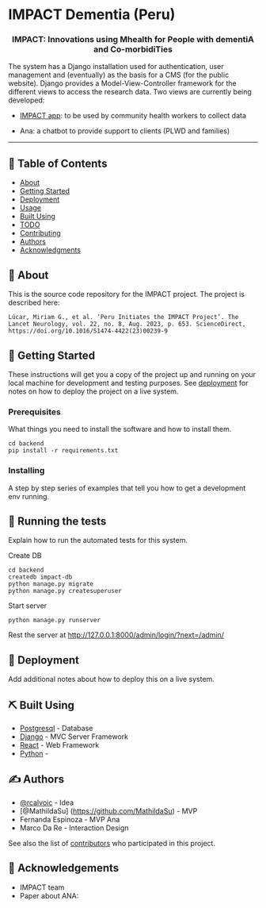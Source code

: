 # IMPACT Dementia (Peru)

<h3 align="center">IMPACT: Innovations using Mhealth for People with dementiA
and Co-morbidiTies  </h3>


 The system has a Django installation used for authentication, user management and (eventually) as the basis for a CMS (for the public website). Django provides a Model-View-Controller framework for the different views to access the research data. 
Two views are currently being developed: 
  
- [IMPACT app](https://github.com/ImperialCollegeLondon/IMPACT-dementia/blob/main/impact/README.md): to be used by community health workers to collect data
  
- Ana: a chatbot to provide support to clients (PLWD and families)
---

## 📝 Table of Contents
- [About](#about)
- [Getting Started](#getting_started)
- [Deployment](#deployment)
- [Usage](#usage)
- [Built Using](#built_using)
- [TODO](../TODO.md)
- [Contributing](../CONTRIBUTING.md)
- [Authors](#authors)
- [Acknowledgments](#acknowledgement)

## 🧐 About <a name = "about"></a>
This is the source code repository for the IMPACT project. The project is described here:
```
Lúcar, Miriam G., et al. ‘Peru Initiates the IMPACT Project’. The Lancet Neurology, vol. 22, no. 8, Aug. 2023, p. 653. ScienceDirect, https://doi.org/10.1016/S1474-4422(23)00239-9
```


## 🏁 Getting Started <a name = "getting_started"></a>
These instructions will get you a copy of the project up and running on your local machine for development and testing purposes. See [deployment](#deployment) for notes on how to deploy the project on a live system.

### Prerequisites
What things you need to install the software and how to install them.

```
cd backend
pip install -r requirements.txt
```

### Installing
A step by step series of examples that tell you how to get a development env running.



## 🔧 Running the tests <a name = "tests"></a>
Explain how to run the automated tests for this system.

Create DB
```
cd backend 
createdb impact-db
python manage.py migrate
python manage.py createsuperuser
```

Start server
```
python manage.py runserver  
```
Rest the server at http://127.0.0.1:8000/admin/login/?next=/admin/



## 🚀 Deployment <a name = "deployment"></a>
Add additional notes about how to deploy this on a live system.

## ⛏️ Built Using <a name = "built_using"></a>
- [Postgresql](https://www.postgresql.org) - Database
- [Django](https://www.djangoproject.com) - MVC Server Framework
- [React](https://vuejs.org/) - Web Framework
- [Python](https://www.python.org) - 

## ✍️ Authors <a name = "authors"></a>
- [@rcalvoic](https://github.com/rcalvoic) - Idea
- [@MathildaSu] (https://github.com/MathildaSu) - MVP
- Fernanda Espinoza - MVP Ana
- Marco Da Re - Interaction Design

See also the list of [contributors](https://www.impact-dementia.org) who participated in this project.

## 🎉 Acknowledgements <a name = "acknowledgement"></a>
- IMPACT team
- Paper about ANA: 
